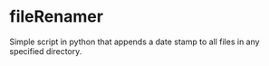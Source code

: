 # fileRenamer
Simple script in python that appends a date stamp to all files in any specified directory.
